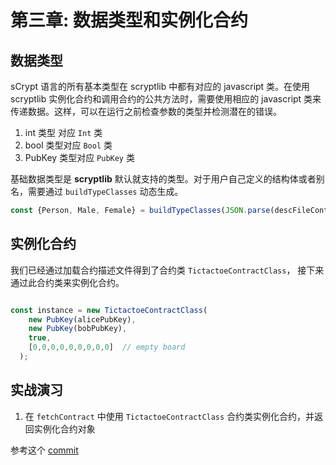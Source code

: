 # 第三章: 数据类型和实例化合约

## 数据类型

sCrypt 语言的所有基本类型在 scryptlib 中都有对应的 javascript 类。在使用 scryptlib 实例化合约和调用合约的公共方法时，需要使用相应的 javascript 类来传递数据。这样，可以在运行之前检查参数的类型并检测潜在的错误。

1. int 类型 对应 `Int` 类
2. bool 类型对应 `Bool` 类
3. PubKey 类型对应 `PubKey` 类


基础数据类型是 **scryptlib** 默认就支持的类型。对于用户自己定义的结构体或者别名，需要通过 `buildTypeClasses` 动态生成。

```javascript
const {Person, Male, Female} = buildTypeClasses(JSON.parse(descFileContent));
```

## 实例化合约

我们已经通过加载合约描述文件得到了合约类 `TictactoeContractClass`， 接下来通过此合约类来实例化合约。

```javascript

const instance = new TictactoeContractClass(
    new PubKey(alicePubKey),
    new PubKey(bobPubKey),
    true,
    [0,0,0,0,0,0,0,0,0]  // empty board
  );

```

## 实战演习

1. 在 `fetchContract` 中使用 `TictactoeContractClass` 合约类实例化合约，并返回实例化合约对象


参考这个 [commit](https://github.com/sCrypt-Inc/tic-tac-toe/commit/47ec1328fbf63b5104c3612c955034bd736fc067)